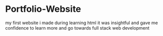 # Portfolio-Website
my first website i made during learning html
it was insightful and gave me confidence to learn more and go towards full stack web development
